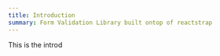 ```yaml
---
title: Introduction
summary: Form Validation Library built ontop of reactstrap
---
```


This is the introd
